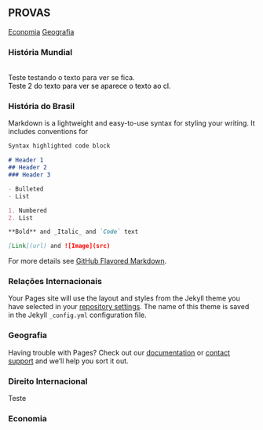 ## PROVAS 
[Economia](https://concursado.github.io/diplomata/#economia)
[Geografia](https://concursado.github.io/diplomata/#geografia)

### História Mundial
<br><a style="text-decoration:none" title="Certo">Teste testando o texto para ver se fica.</a>
<br><a style="text-decoration:none;color: #000000" title="Errado">Teste 2 do texto para ver se aparece o texto ao cl.</a>


### História do Brasil

Markdown is a lightweight and easy-to-use syntax for styling your writing. It includes conventions for

```markdown
Syntax highlighted code block

# Header 1
## Header 2
### Header 3

- Bulleted
- List

1. Numbered
2. List

**Bold** and _Italic_ and `Code` text

[Link](url) and ![Image](src)
```

For more details see [GitHub Flavored Markdown](https://guides.github.com/features/mastering-markdown/).

### Relações Internacionais

Your Pages site will use the layout and styles from the Jekyll theme you have selected in your [repository settings](https://github.com/concursado/diplomata/settings). The name of this theme is saved in the Jekyll `_config.yml` configuration file.

### Geografia

Having trouble with Pages? Check out our [documentation](https://help.github.com/categories/github-pages-basics/) or [contact support](https://github.com/contact) and we’ll help you sort it out.

### Direito Internacional

Teste

### Economia
